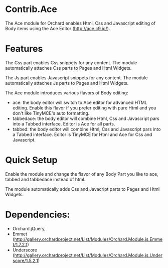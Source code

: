 Contrib.Ace
===========

The Ace module for Orchard enables Html, Css and Javascript editing of Body items using the Ace Editor (http://ace.c9.io/).

Features
========
The Css part enables Css snippets for any content. The module automatically attaches Css parts to Pages and Html Widgets.

The Js part enables Javascript snippets for any content. The module automatically attaches Js parts to Pages and Html Widgets.

The Ace module introduces various flavors of Body editing:
- ace: the body editor will switch to Ace editor for advanced HTML editing. Enable this flavor if you prefer editing with pure Html and you don't like TinyMCE's auto formatting.
- tabbedace: the body editor will combine Html, Css and Javascript pars into a Tabbed interface. Editor is Ace for all parts.
- tabbed: the body editor will combine Html, Css and Javascript pars into a Tabbed interface. Editor is TinyMCE for Html and Ace for Css and Javascript.

Quick Setup
===========

Enable the module and change the flavor of any Body Part you like to ace, tabbed and tabbedace instead of html.

The module automatically adds Css and Javacript parts to Pages and Html Widgets.

Dependencies: 
=============
- Orchard.jQuery, 
- Emmet (http://gallery.orchardproject.net/List/Modules/Orchard.Module.js.Emmet/1.7.2.1)
- Underscore (http://gallery.orchardproject.net/List/Modules/Orchard.Module.js.Underscore/1.5.2.1)

